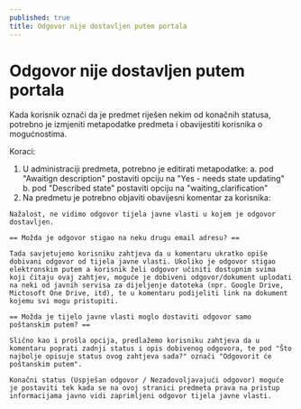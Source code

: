 ```yaml
---
published: true
title: Odgovor nije dostavljen putem portala
---
```


# Odgovor nije dostavljen putem portala

Kada korisnik označi da je predmet riješen nekim od konačnih statusa, potrebno je izmjeniti metapodatke predmeta i obavijestiti korisnika o mogućnostima.

Koraci:
1. U administraciji predmeta, potrebno je editirati metapodatke:
   a. pod "Awaitign description" postaviti opciju na "Yes - needs state updating"
   b. pod "Described state" postaviti opciju na "waiting_clarification"
2. Na predmetu je potrebno objaviti obavijesni komentar za korisnika:

```
Nažalost, ne vidimo odgovor tijela javne vlasti u kojem je odgovor dostavljen.

== Možda je odgovor stigao na neku drugu email adresu? ==

Tada savjetujemo korisniku zahtjeva da u komentaru ukratko opiše dobivani odgovor od tijela javne vlasti. Ukoliko je odgovor stigao elektronskim putem a korisnik želi odgovor učiniti dostupnim svima koji čitaju ovaj zahtjev, moguće je dobiveni odgovor/dokument uplodati na neki od javnih servisa za dijeljenje datoteka (npr. Google Drive, Mictosoft One Drive, itd), te u komentaru podijeliti link na dokument kojemu svi mogu pristupiti.

== Možda je tijelo javne vlasti moglo dostaviti odgovor samo poštanskim putem? ==

Slično kao i prošla opcija, predlažemo korisniku zahtjeva da u komentaru poprati zadnji status i opis dobivenog odgovora, te pod "Što najbolje opisuje status ovog zahtjeva sada?" označi "Odgovorit će poštanskim putem".

Konačni status (Uspješan odgovor / Nezadovoljavajući odgovor) moguće je postaviti tek kada se na ovoj stranici predmeta prava na pristup informacijama javno vidi zaprimljeni odgovor tijela javne vlasti.
```
